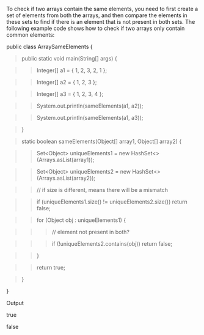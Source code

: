 To check if two arrays contain the same elements, you need to first
create a set of elements from both the arrays, and then compare the
elements in these sets to find if there is an element that is not
present in both sets. The following example code shows how to check if
two arrays only contain common elements:

public class ArraySameElements {

> public static void main(String\[\] args) {

> > Integer\[\] a1 = { 1, 2, 3, 2, 1 };

> > Integer\[\] a2 = { 1, 2, 3 };

> > Integer\[\] a3 = { 1, 2, 3, 4 };

> > System.out.println(sameElements(a1, a2));

> > System.out.println(sameElements(a1, a3));

> }

> static boolean sameElements(Object\[\] array1, Object\[\] array2) {

> > Set\<Object> uniqueElements1 = new
> > HashSet\<>(Arrays.asList(array1));

> > Set\<Object> uniqueElements2 = new
> > HashSet\<>(Arrays.asList(array2));

> > // if size is different, means there will be a mismatch

> > if (uniqueElements1.size() != uniqueElements2.size()) return false;

> > for (Object obj : uniqueElements1) {

> > > // element not present in both?

> > > if (!uniqueElements2.contains(obj)) return false;

> > }

> > return true;

> }

}

Output

true

false